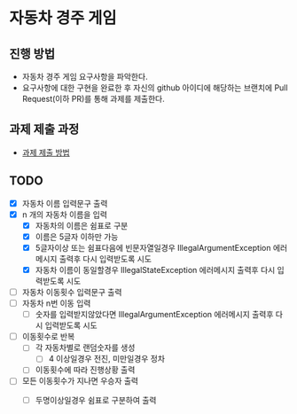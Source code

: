 # 자동차 경주 게임
## 진행 방법
* 자동차 경주 게임 요구사항을 파악한다.
* 요구사항에 대한 구현을 완료한 후 자신의 github 아이디에 해당하는 브랜치에 Pull Request(이하 PR)를 통해 과제를 제출한다.

## 과제 제출 과정
* [과제 제출 방법](https://github.com/next-step/nextstep-docs/tree/master/precourse)

## TODO

*[x] 자동차 이름 입력문구 출력
*[x] n 개의 자동차 이름을 입력
  *[x] 자동차의 이름은 쉼표로 구분
  *[x] 이름은 5글자 이하만 가능
  *[x] 5글자이상 또는 쉼표다음에 빈문자열일경우 IllegalArgumentException 에러메시지 출력후 다시 입력받도록 시도
  *[x] 자동차 이름이 동일할경우 IllegalStateException 에러메시지 출력후 다시 입력받도록 시도
*[ ] 자동차 이동횟수 입력문구 출력
*[ ] 자동차 n번 이동 입력
  *[ ] 숫자를 입력받지않았다면 IllegalArgumentException 에러메시지 출력후 다시 입력받도록 시도
*[ ] 이동횟수로 반복 
  *[ ] 각 자동차별로 랜덤숫자를 생성
    *[ ] 4 이상일경우 전진, 미만일경우 정차
  *[ ] 이동횟수에 따라 진행상황 출력
*[ ] 모든 이동횟수가 지나면 우승자 출력
  *[ ] 두명이상일경우 쉼표로 구분하여 출력
    


